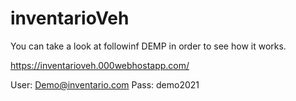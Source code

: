 # inventarioVeh
You can take a look at followinf DEMP in order to see how it works.

https://inventarioveh.000webhostapp.com/

User: Demo@inventario.com
Pass: demo2021
